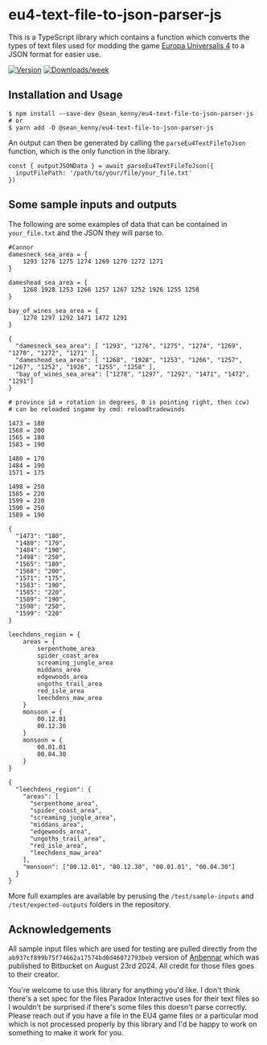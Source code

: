 # eu4-text-file-to-json-parser-js

This is a TypeScript library which contains a function which converts the types of text files used for modding the game [Europa Universalis 4](https://www.paradoxinteractive.com/games/europa-universalis-iv/about) to a JSON format for easier use.

[![Version](https://img.shields.io/npm/v/@sean_kenny/eu4-text-file-to-json-parser-js.svg)](https://www.npmjs.com/package/@sean_kenny/eu4-text-file-to-json-parser-js)
[![Downloads/week](https://img.shields.io/npm/dw/@sean_kenny/eu4-text-file-to-json-parser-js.svg)](https://www.npmjs.com/package/@sean_kenny/eu4-text-file-to-json-parser-js)

## Installation and Usage

```
$ npm install --save-dev @sean_kenny/eu4-text-file-to-json-parser-js
# or
$ yarn add -D @sean_kenny/eu4-text-file-to-json-parser-js
```

An output can then be generated by calling the `parseEu4TextFileToJson` function, which is the only function in the library.
```
const { outputJSONData } = await parseEu4TextFileToJson({
  inputFilePath: '/path/to/your/file/your_file.txt'
})
```

## Some sample inputs and outputs
The following are some examples of data that can be contained in `your_file.txt` and the JSON they will parse to.

```
#Cannor
damesneck_sea_area = {
	1293 1276 1275 1274 1269 1270 1272 1271
}

dameshead_sea_area = {
	1268 1928 1253 1266 1257 1267 1252 1926 1255 1258
}

bay_of_wines_sea_area = {
	1278 1297 1292 1471 1472 1291
}
```

```
{
  "damesneck_sea_area": [ "1293", "1276", "1275", "1274", "1269", "1270", "1272", "1271" ],
  "dameshead_sea_area": [ "1268", "1928", "1253", "1266", "1257", "1267", "1252", "1926", "1255", "1258" ],
  "bay_of_wines_sea_area": ["1278", "1297", "1292", "1471", "1472", "1291"]
}
```

```
# province id = rotation in degrees, 0 is pointing right, then ccw)
# can be reloaded ingame by cmd: reloadtradewinds

1473 = 180
1568 = 200
1565 = 180
1583 = 190

1480 = 170
1484 = 190
1571 = 175

1498 = 250
1585 = 220
1599 = 220
1590 = 250
1589 = 190
```

```
{
  "1473": "180",
  "1480": "170",
  "1484": "190",
  "1498": "250",
  "1565": "180",
  "1568": "200",
  "1571": "175",
  "1583": "190",
  "1585": "220",
  "1589": "190",
  "1590": "250",
  "1599": "220"
}
```

```
leechdens_region = {
	areas = {
		serpenthome_area
		spider_coast_area
		screaming_jungle_area
		middans_area
		edgewoods_area
		ungoths_trail_area
		red_isle_area
		leechdens_maw_area
	}
	monsoon = {
		00.12.01
		00.12.30
	}
	monsoon = {
		00.01.01
		00.04.30
	}
}
```

```
{
  "leechdens_region": {
    "areas": [
      "serpenthome_area",
      "spider_coast_area",
      "screaming_jungle_area",
      "middans_area",
      "edgewoods_area",
      "ungoths_trail_area",
      "red_isle_area",
      "leechdens_maw_area"
    ],
    "monsoon": ["00.12.01", "00.12.30", "00.01.01", "00.04.30"]
  }
}
```

More full examples are available by perusing the `/test/sample-inputs` and `/test/expected-outputs` folders in the repository.


## Acknowledgements

All sample input files which are used for testing are pulled directly from the `ab937cf899b75f74662a17574bd0d46072793beb` version of [Anbennar](https://bitbucket.org/JayBean/anbennar-eu4-fork-public-build) which was published to Bitbucket on August 23rd 2024. All credit for those files goes to their creator.

You're welcome to use this library for anything you'd like. I don't think there's a set spec for the files Paradox Interactive uses for their text files so I wouldn't be surprised if there's some files this doesn't parse correctly. Please reach out if you have a file in the EU4 game files or a particular mod which is not processed properly by this library and I'd be happy to work on something to make it work for you.